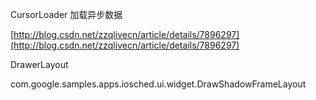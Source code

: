 
CursorLoader 加载异步数据

[http://blog.csdn.net/zzqlivecn/article/details/7896297](http://blog.csdn.net/zzqlivecn/article/details/7896297)

DrawerLayout

com.google.samples.apps.iosched.ui.widget.DrawShadowFrameLayout